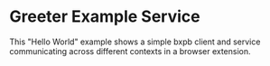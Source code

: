 # Greeter Example Service

This "Hello World" example shows a simple bxpb client and service communicating across different
contexts in a browser extension.